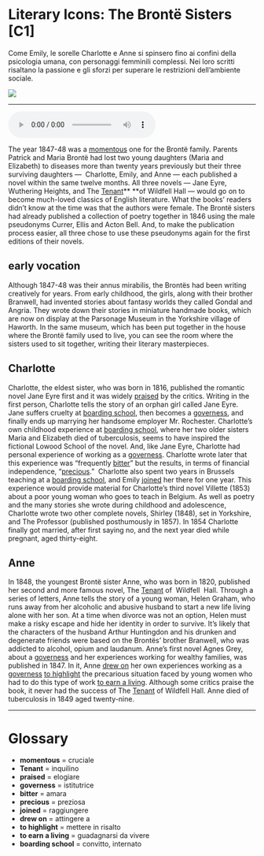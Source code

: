 # Literary Icons: The Brontë Sisters   [C1]

Come Emily, le sorelle Charlotte e Anne si spinsero fino ai confini della psicologia umana, con personaggi femminili complessi. Nei loro scritti risaltano la passione e gli sforzi per superare le restrizioni dell’ambiente sociale.

![](Literary%20Icons%20The%20Bront%C3%AB%20Sisters.jpg)

--------------

<div>
<audio controls autoplay>
    <source src="https://raw.githubusercontent.com/dartie/speakup/main/2023-07/Literary%20Icons%20The%20Bront%C3%AB%20Sisters.mp3" type="audio/mpeg">
</audio>
</div>


The year 1847-48 was a [momentous](## "cruciale") one for the Brontë family. Parents Patrick and Maria Brontë had lost two young daughters (Maria and Elizabeth) to diseases more than twenty years previously but their three surviving daughters —  Charlotte, Emily, and Anne — each published a novel within the same twelve months. All three novels — Jane Eyre, Wuthering Heights, and The [Tenant](## "inquilino")** **of Wildfell Hall — would go on to become much-loved classics of English literature. What the books’ readers didn’t know at the time was that the authors were female. The Brontë sisters had already published a collection of poetry together in 1846 using the male pseudonyms Currer, Ellis and Acton Bell. And, to make the publication process easier, all three chose to use these pseudonyms again for the first editions of their novels.

## early vocation
Although 1847-48 was their annus mirabilis, the Brontës had been writing creatively for years. From early childhood, the girls, along with their brother Branwell, had invented stories about fantasy worlds they called Gondal and Angria. They wrote down their stories in miniature handmade books, which are now on display at the Parsonage Museum in the Yorkshire village of Haworth. In the same museum, which has been put together in the house where the Brontë family used to live, you can see the room where the sisters used to sit together, writing their literary masterpieces.

## Charlotte
Charlotte, the eldest sister, who was born in 1816, published the romantic novel Jane Eyre first and it was widely [praised](## "elogiare") by the critics. Writing in the first person, Charlotte tells the story of an orphan girl called Jane Eyre. Jane suffers cruelty at [boarding school](## "convitto, internato"), then becomes a [governess](## "istitutrice"), and finally ends up marrying her handsome employer Mr. Rochester. Charlotte’s own childhood experience at [boarding school](## "convitto, internato"), where her two older sisters Maria and Elizabeth died of tuberculosis, seems to have inspired the fictional Lowood School of the novel. And, like Jane Eyre, Charlotte had personal experience of working as a [governess](## "istitutrice"). Charlotte wrote later that this experience was “frequently [bitter](## "amara")” but the results, in terms of financial independence, “[precious](## "preziosa").” 
Charlotte also spent two years in Brussels teaching at a [boarding school](## "convitto, internato"), and Emily [joined](## "raggiungere") her there for one year. This experience would provide material for Charlotte’s third novel Villette (1853) about a poor young woman who goes to teach in Belgium. As well as poetry and the many stories she wrote during childhood and adolescence, Charlotte wrote two other complete novels, Shirley (1848), set in Yorkshire, and The Professor (published posthumously in 1857). In 1854 Charlotte finally got married, after first saying no, and the next year died while pregnant, aged thirty-eight.

## Anne
In 1848, the youngest Brontë sister Anne, who was born in 1820, published her second and more famous novel, The [Tenant](## "inquilino") of  Wildfell  Hall. Through a series of letters, Anne tells the story of a young woman, Helen Graham, who runs away from her alcoholic and abusive husband to start a new life living alone with her son. At a time when divorce was not an option, Helen must make a risky escape and hide her identity in order to survive. It’s likely that the characters of the husband Arthur Huntingdon and his drunken and degenerate friends were based on the Brontës’ brother Branwell, who was addicted to alcohol, opium and laudanum. Anne’s first novel Agnes Grey, about a [governess](## "istitutrice") and her experiences working for wealthy families, was published in 1847. In it, Anne [drew on](## "attingere a") her own experiences working as a [governess](## "istitutrice") [to highlight](## "mettere in risalto") the precarious situation faced by young women who had to do this type of work [to earn a living](## "guadagnarsi da vivere"). Although some critics praise the book, it never had the success of The [Tenant](## "inquilino") of Wildfell Hall. Anne died of tuberculosis in 1849 aged twenty-nine. 

--------------

<div style = "display:block; clear:both; page-break-after:always;"></div>

# Glossary
* **momentous** = cruciale
* **Tenant** = inquilino
* **praised** = elogiare
* **governess** = istitutrice
* **bitter** = amara
* **precious** = preziosa
* **joined** = raggiungere
* **drew on** = attingere a
* **to highlight** = mettere in risalto
* **to earn a living** = guadagnarsi da vivere
* **boarding school** = convitto, internato

